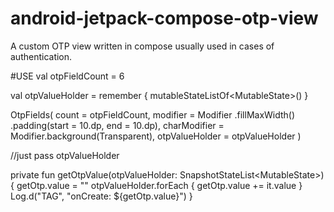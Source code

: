 # android-jetpack-compose-otp-view

A custom OTP view written in compose usually used in cases of authentication.

#USE
val otpFieldCount = 6

val otpValueHolder = remember { mutableStateListOf<MutableState<String>>() }



OtpFields(
  count = otpFieldCount,
  modifier = Modifier
  .fillMaxWidth()
  .padding(start = 10.dp, end = 10.dp),
  charModifier = Modifier.background(Transparent),
  otpValueHolder = otpValueHolder
)




//just pass otpValueHolder
  
private fun getOtpValue(otpValueHolder: SnapshotStateList<MutableState<String>>) {
        getOtp.value = ""
        otpValueHolder.forEach {
            getOtp.value += it.value
        }
        Log.d("TAG", "onCreate: ${getOtp.value}") 
}
